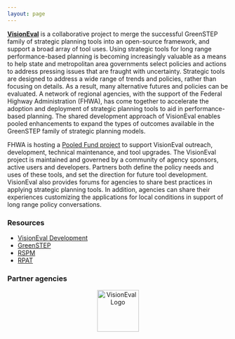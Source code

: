 ```yaml
---
layout: page
---
```


[**VisionEval**](http://www.github.com/visioneval/visioneval) is a collaborative project to merge the successful GreenSTEP family of strategic planning tools into an open-source framework, and support a broad array of tool uses. Using strategic tools for long range performance-based planning is becoming increasingly valuable as a means to help state and metropolitan area governments select policies and actions to address pressing issues that are fraught with uncertainty. Strategic tools are designed to address a wide range of trends and policies, rather than focusing on details. As a result, many alternative futures and policies can be evaluated. A network of regional agencies, with the support of the Federal Highway Administration (FHWA), has come together to accelerate the adoption and deployment of strategic planning tools to aid in performance-based planning. The shared development approach of VisionEval enables pooled enhancements to expand the types of outcomes available in the GreenSTEP family of strategic planning models.

FHWA is hosting a [Pooled Fund project](http://pooledfund.org/Details/Solicitation/1446) to support VisionEval outreach, development, technical maintenance, and tool upgrades. The VisionEval project is maintained and governed by a community of agency sponsors, active users and developers. Partners both define the policy needs and uses of these tools, and set the direction for future tool development. VisionEval also provides forums for agencies to share best practices in applying strategic planning tools. In addition, agencies can share their experiences customizing the applications for local conditions in support of long range policy conversations.

### Resources

- [VisionEval Development](https://www.github.com/visioneval/VisionEval/)
- [GreenSTEP](https://www.oregon.gov/ODOT/TD/TP/pages/greenstep.aspx)
- [RSPM](http://www.oregon.gov/ODOT/TD/OSTI/Pages/scenario_planning.aspx#reg)
- [RPAT](https://planningtools.transportation.org/551/rapid-policy-analysis-tool.html)


### Partner agencies



<center><img src="https://gregorbj.github.io/VisionEval/website/visioneval_logo.png" alt="VisionEval Logo" height='95' width='95'></center>
